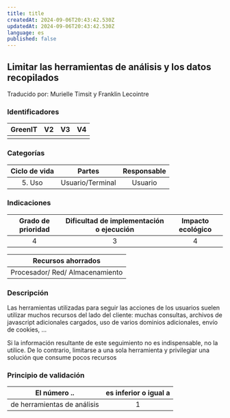 ```yaml
---
title: title
createdAt: 2024-09-06T20:43:42.530Z
updatedAt: 2024-09-06T20:43:42.530Z
language: es
published: false
---
```

## Limitar las herramientas de análisis y los datos recopilados
Traducido por: Murielle Timsit y Franklin Lecointre

### Identificadores

| GreenIT |  V2  |  V3  |  V4  |
|:-------:|:----:|:----:|:----:|
|        |       |      |      |

### Categorías

| Ciclo de vida | Partes | Responsable |
|:---------:|:----:|:----:|
| 5. Uso | Usuario/Terminal | Usuario |

### Indicaciones

| Grado de prioridad   | Dificultad de implementación o ejecución | Impacto ecológico   |
|:-------------------:|:-------------------------:|:---------------------:|
| 4 | 3 | 4 |

| Recursos ahorrados |
|:----------------------------------------------------------:|
| Procesador/ Red/ Almacenamiento |

### Descripción

Las herramientas utilizadas para seguir las acciones de los usuarios suelen utilizar muchos recursos del lado del cliente: muchas consultas, archivos de javascript adicionales cargados, uso de varios dominios adicionales, envío de cookies, ...

Si la información resultante de este seguimiento no es indispensable, no la utilice. De lo contrario, limitarse a una sola herramienta y privilegiar una solución que consume pocos recursos

### Principio de validación

| El número ..   | es inferior o igual a   |  
|-------------------|:-------------------------:|
| de herramientas de análisis | 1 |
